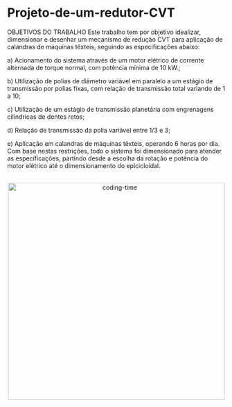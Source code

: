 # Projeto-de-um-redutor-CVT

OBJETIVOS DO TRABALHO
Este trabalho tem por objetivo idealizar, dimensionar e desenhar um mecanismo de redução CVT para aplicação de calandras de máquinas têxteis, seguindo as especificações abaixo:

a) Acionamento do sistema através de um motor elétrico de corrente alternada de torque normal, com potência mínima de 10 kW.;

b) Utilização de polias de diâmetro variável em paralelo a um estágio de transmissão por polias fixas, com relação de transmissão total variando de 1 a 10;

c) Utilização de um estágio de transmissão planetária com engrenagens cilíndricas de dentes retos;

d) Relação de transmissão da polia variável entre 1/3 e 3;

e) Aplicação em calandras de máquinas têxteis, operando 6 horas por dia.
Com base nestas restrições, todo o sistema foi dimensionado para atender as especificações, partindo desde a escolha da rotação e potência do motor elétrico até o dimensionamento do epicicloidal.


<div  align="center"> 
  <div style="display: inline_block"><br>
    <img align="center" height="500" alt="coding-time" src="">
